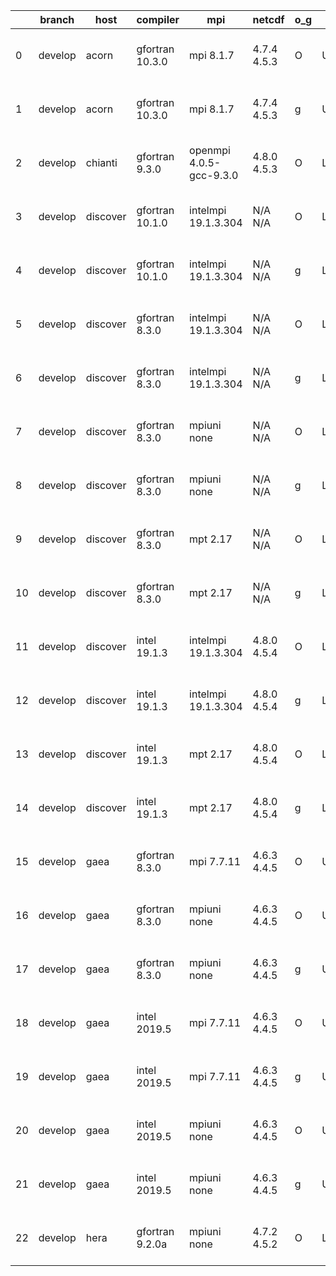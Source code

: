|    | branch   | host     | compiler        | mpi                     | netcdf      | o_g   | os     | build   |   u_pass |   u_fail |   s_pass |   s_fail |   e_pass |   e_fail |   nuopc_pass |   nuopc_fail | artifacts_hash                                                                                                                                                      | modified                  |
|----|----------|----------|-----------------|-------------------------|-------------|-------|--------|---------|----------|----------|----------|----------|----------|----------|--------------|--------------|---------------------------------------------------------------------------------------------------------------------------------------------------------------------|---------------------------|
|  0 | develop  | acorn    | gfortran 10.3.0 | mpi 8.1.7               | 4.7.4 4.5.3 | O     | Unicos | fail    |    13581 |       78 |       47 |        2 |       80 |        0 |            0 |           50 | [artifacts](https://github.com/esmf-org/esmf-test-artifacts/tree/b2c63d3cabe5e641debeade72b757fae6556fc64/develop/acorn/gfortran/10.3.0/O/mpi/8.1.7)                | 2022-05-06 02:00:20 +0000 |
|  1 | develop  | acorn    | gfortran 10.3.0 | mpi 8.1.7               | 4.7.4 4.5.3 | g     | Unicos | fail    |    13581 |       78 |       47 |        2 |       80 |        0 |            0 |           50 | [artifacts](https://github.com/esmf-org/esmf-test-artifacts/tree/cb39d81814b7cbb82c4ac8b9bdb82a636cde5085/develop/acorn/gfortran/10.3.0/g/mpi/8.1.7)                | 2022-05-06 01:58:47 +0000 |
|  2 | develop  | chianti  | gfortran 9.3.0  | openmpi 4.0.5-gcc-9.3.0 | 4.8.0 4.5.3 | O     | Linux  | pass    |    13659 |        0 |       49 |        0 |       80 |        0 |           50 |            0 | [artifacts](https://github.com/esmf-org/esmf-test-artifacts/tree/99c9d168750984cd737330037b6b300b3e800961/develop/chianti/gfortran/9.3.0/O/openmpi/4.0.5-gcc-9.3.0) | 2022-05-06 01:54:24 -0400 |
|  3 | develop  | discover | gfortran 10.1.0 | intelmpi 19.1.3.304     | N/A N/A     | O     | Linux  | pass    |    13644 |       15 |       49 |        0 |       80 |        0 |           50 |            0 | [artifacts](https://github.com/esmf-org/esmf-test-artifacts/tree/55af8db969c1e386dfb95dd1a8ec9b0717dee4e8/develop/discover/gfortran/10.1.0/O/intelmpi/19.1.3.304)   | 2022-05-06 01:39:13 -0400 |
|  4 | develop  | discover | gfortran 10.1.0 | intelmpi 19.1.3.304     | N/A N/A     | g     | Linux  | pass    |    13644 |       15 |       49 |        0 |       80 |        0 |           50 |            0 | [artifacts](https://github.com/esmf-org/esmf-test-artifacts/tree/452166f29b14498b3b94842da281e9d329cb9b9a/develop/discover/gfortran/10.1.0/g/intelmpi/19.1.3.304)   | 2022-05-06 01:46:54 -0400 |
|  5 | develop  | discover | gfortran 8.3.0  | intelmpi 19.1.3.304     | N/A N/A     | O     | Linux  | pass    |    13644 |       15 |       49 |        0 |       80 |        0 |           50 |            0 | [artifacts](https://github.com/esmf-org/esmf-test-artifacts/tree/2b6ed0e8b870e105feeb217917074d9cd1ea1481/develop/discover/gfortran/8.3.0/O/intelmpi/19.1.3.304)    | 2022-05-06 01:40:39 -0400 |
|  6 | develop  | discover | gfortran 8.3.0  | intelmpi 19.1.3.304     | N/A N/A     | g     | Linux  | pass    |    13644 |       15 |       49 |        0 |       80 |        0 |           50 |            0 | [artifacts](https://github.com/esmf-org/esmf-test-artifacts/tree/f8ba4cb1e3738eb3085695774fbd2a19001488af/develop/discover/gfortran/8.3.0/g/intelmpi/19.1.3.304)    | 2022-05-06 01:49:08 -0400 |
|  7 | develop  | discover | gfortran 8.3.0  | mpiuni none             | N/A N/A     | O     | Linux  | pass    |    12136 |        0 |        8 |        0 |       43 |        0 |            0 |           50 | [artifacts](https://github.com/esmf-org/esmf-test-artifacts/tree/e8e85d94e9d076d830567898050a2ae4e9f7e93d/develop/discover/gfortran/8.3.0/O/mpiuni/none)            | 2022-05-06 01:29:35 -0400 |
|  8 | develop  | discover | gfortran 8.3.0  | mpiuni none             | N/A N/A     | g     | Linux  | pass    |    12136 |        0 |        8 |        0 |       43 |        0 |            0 |           50 | [artifacts](https://github.com/esmf-org/esmf-test-artifacts/tree/2b6ed0e8b870e105feeb217917074d9cd1ea1481/develop/discover/gfortran/8.3.0/g/mpiuni/none)            | 2022-05-06 01:40:39 -0400 |
|  9 | develop  | discover | gfortran 8.3.0  | mpt 2.17                | N/A N/A     | O     | Linux  | pass    |    13659 |        0 |       49 |        0 |       80 |        0 |           46 |            4 | [artifacts](https://github.com/esmf-org/esmf-test-artifacts/tree/506b7f6d04ba79569d0e12eb8734a99d3ea6ef6f/develop/discover/gfortran/8.3.0/O/mpt/2.17)               | 2022-05-06 01:31:16 -0400 |
| 10 | develop  | discover | gfortran 8.3.0  | mpt 2.17                | N/A N/A     | g     | Linux  | pass    |    13659 |        0 |       49 |        0 |       80 |        0 |           46 |            4 | [artifacts](https://github.com/esmf-org/esmf-test-artifacts/tree/2b6ed0e8b870e105feeb217917074d9cd1ea1481/develop/discover/gfortran/8.3.0/g/mpt/2.17)               | 2022-05-06 01:40:39 -0400 |
| 11 | develop  | discover | intel 19.1.3    | intelmpi 19.1.3.304     | 4.8.0 4.5.4 | O     | Linux  | pass    |    13659 |        0 |       49 |        0 |       80 |        0 |           50 |            0 | [artifacts](https://github.com/esmf-org/esmf-test-artifacts/tree/87de509646325bfbc0bbb6abe26d523f03a41512/develop/discover/intel/19.1.3/O/intelmpi/19.1.3.304)      | 2022-05-06 01:59:00 -0400 |
| 12 | develop  | discover | intel 19.1.3    | intelmpi 19.1.3.304     | 4.8.0 4.5.4 | g     | Linux  | pass    |    13659 |        0 |       49 |        0 |       80 |        0 |           50 |            0 | [artifacts](https://github.com/esmf-org/esmf-test-artifacts/tree/b358da980ee23f213b7d656165c777e575f073c0/develop/discover/intel/19.1.3/g/intelmpi/19.1.3.304)      | 2022-05-06 01:57:25 -0400 |
| 13 | develop  | discover | intel 19.1.3    | mpt 2.17                | 4.8.0 4.5.4 | O     | Linux  | pass    |    13659 |        0 |       49 |        0 |       80 |        0 |            0 |           50 | [artifacts](https://github.com/esmf-org/esmf-test-artifacts/tree/f8ba4cb1e3738eb3085695774fbd2a19001488af/develop/discover/intel/19.1.3/O/mpt/2.17)                 | 2022-05-06 01:49:08 -0400 |
| 14 | develop  | discover | intel 19.1.3    | mpt 2.17                | 4.8.0 4.5.4 | g     | Linux  | pass    |    13659 |        0 |       49 |        0 |       80 |        0 |            0 |           50 | [artifacts](https://github.com/esmf-org/esmf-test-artifacts/tree/452166f29b14498b3b94842da281e9d329cb9b9a/develop/discover/intel/19.1.3/g/mpt/2.17)                 | 2022-05-06 01:46:54 -0400 |
| 15 | develop  | gaea     | gfortran 8.3.0  | mpi 7.7.11              | 4.6.3 4.4.5 | O     | Unicos | pass    |    13658 |        1 |       49 |        0 |       80 |        0 |           47 |            3 | [artifacts](https://github.com/esmf-org/esmf-test-artifacts/tree/8ab0ee567cc2accaaf4ea6ed203bcf965943fa29/develop/gaea/gfortran/8.3.0/O/mpi/7.7.11)                 | 2022-05-06 01:55:38 -0400 |
| 16 | develop  | gaea     | gfortran 8.3.0  | mpiuni none             | 4.6.3 4.4.5 | O     | Unicos | pass    |    12136 |        0 |        8 |        0 |       43 |        0 |            0 |           50 | [artifacts](https://github.com/esmf-org/esmf-test-artifacts/tree/607d99d8c8bbe550d5c44b03c61e9faa902bab7a/develop/gaea/gfortran/8.3.0/O/mpiuni/none)                | 2022-05-06 01:39:25 -0400 |
| 17 | develop  | gaea     | gfortran 8.3.0  | mpiuni none             | 4.6.3 4.4.5 | g     | Unicos | pass    |    12136 |        0 |        8 |        0 |       43 |        0 |            0 |           50 | [artifacts](https://github.com/esmf-org/esmf-test-artifacts/tree/8f181b834618ade27b599a2dba5447bb9e810f8a/develop/gaea/gfortran/8.3.0/g/mpiuni/none)                | 2022-05-06 02:13:16 -0400 |
| 18 | develop  | gaea     | intel 2019.5    | mpi 7.7.11              | 4.6.3 4.4.5 | O     | Unicos | pass    |    13644 |       15 |       49 |        0 |       80 |        0 |           47 |            3 | [artifacts](https://github.com/esmf-org/esmf-test-artifacts/tree/afd2bfacac0989b4fcb96bc6feb60ddbfe8abbeb/develop/gaea/intel/2019.5/O/mpi/7.7.11)                   | 2022-05-06 01:36:14 -0400 |
| 19 | develop  | gaea     | intel 2019.5    | mpi 7.7.11              | 4.6.3 4.4.5 | g     | Unicos | pass    |    13644 |       15 |       49 |        0 |       80 |        0 |           47 |            3 | [artifacts](https://github.com/esmf-org/esmf-test-artifacts/tree/f92c0d656a621cbb3a25bd1dab041646bc51b7bd/develop/gaea/intel/2019.5/g/mpi/7.7.11)                   | 2022-05-06 01:52:32 -0400 |
| 20 | develop  | gaea     | intel 2019.5    | mpiuni none             | 4.6.3 4.4.5 | O     | Unicos | pass    |    12121 |       15 |        8 |        0 |       43 |        0 |            0 |           50 | [artifacts](https://github.com/esmf-org/esmf-test-artifacts/tree/64e9bf994d0d2a98468a0cd047f291f2ee114a21/develop/gaea/intel/2019.5/O/mpiuni/none)                  | 2022-05-06 01:20:02 -0400 |
| 21 | develop  | gaea     | intel 2019.5    | mpiuni none             | 4.6.3 4.4.5 | g     | Unicos | pass    |    12121 |       15 |        8 |        0 |       43 |        0 |            0 |           50 | [artifacts](https://github.com/esmf-org/esmf-test-artifacts/tree/36b203c4e8f1017895a6138e5162fdff75b0ac6e/develop/gaea/intel/2019.5/g/mpiuni/none)                  | 2022-05-06 01:31:10 -0400 |
| 22 | develop  | hera     | gfortran 9.2.0a | mpiuni none             | 4.7.2 4.5.2 | O     | Linux  | pass    |    12136 |        0 |        8 |        0 |       43 |        0 |            0 |           50 | [artifacts](https://github.com/esmf-org/esmf-test-artifacts/tree/463ae7e043169346002e37bd0e8ffea72b31121c/develop/hera/gfortran/9.2.0a/O/mpiuni/none)               | 2022-05-06 06:16:21 +0000 |